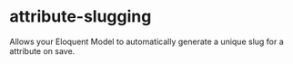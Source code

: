 # attribute-slugging
Allows your Eloquent Model to automatically generate a unique slug for a attribute on save.
